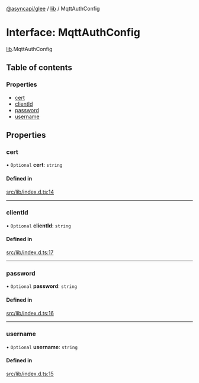 [@asyncapi/glee](../README.md) / [lib](../modules/lib.md) / MqttAuthConfig

# Interface: MqttAuthConfig

[lib](../modules/lib.md).MqttAuthConfig

## Table of contents

### Properties

- [cert](lib.MqttAuthConfig.md#cert)
- [clientId](lib.MqttAuthConfig.md#clientid)
- [password](lib.MqttAuthConfig.md#password)
- [username](lib.MqttAuthConfig.md#username)

## Properties

### cert

• `Optional` **cert**: `string`

#### Defined in

[src/lib/index.d.ts:14](https://github.com/asyncapi/glee/blob/6792e86/src/lib/index.d.ts#L14)

___

### clientId

• `Optional` **clientId**: `string`

#### Defined in

[src/lib/index.d.ts:17](https://github.com/asyncapi/glee/blob/6792e86/src/lib/index.d.ts#L17)

___

### password

• `Optional` **password**: `string`

#### Defined in

[src/lib/index.d.ts:16](https://github.com/asyncapi/glee/blob/6792e86/src/lib/index.d.ts#L16)

___

### username

• `Optional` **username**: `string`

#### Defined in

[src/lib/index.d.ts:15](https://github.com/asyncapi/glee/blob/6792e86/src/lib/index.d.ts#L15)
